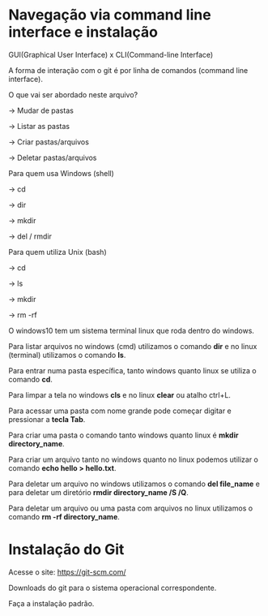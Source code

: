 # Navegação via command line interface e instalação

GUI(Graphical User Interface) x CLI(Command-line Interface)

A forma de interação com o git é por linha de comandos (command line interface).

O que vai ser abordado neste arquivo?

-> Mudar de pastas

-> Listar as pastas

-> Criar pastas/arquivos

-> Deletar pastas/arquivos

Para quem usa Windows (shell)

-> cd

-> dir

-> mkdir

-> del / rmdir

Para quem utiliza Unix (bash)

-> cd

-> ls

-> mkdir

-> rm -rf

O windows10 tem um sistema terminal linux que roda dentro do windows.

Para listar arquivos no windows (cmd) utilizamos o comando <b>dir</b> e no linux (terminal) utilizamos o comando <b>ls</b>. 

Para entrar numa pasta específica, tanto windows quanto linux se utiliza o comando <b>cd</b>.

Para limpar a tela no windows <b>cls</b> e no linux <b>clear</b> ou atalho ctrl+L.

Para acessar uma pasta com nome grande pode começar digitar e pressionar a <b>tecla Tab</b>.

Para criar uma pasta o comando tanto windows quanto linux é <b>mkdir directory_name</b>.

Para criar um arquivo tanto no windows quanto no linux podemos utilizar o comando <b>echo hello > hello.txt</b>.

Para deletar um arquivo no windows utilizamos o comando <b>del file_name</b> e para deletar um diretório <b>rmdir directory_name /S /Q</b>.

Para deletar um arquivo ou uma pasta com arquivos no linux utilizamos o comando <b>rm -rf directory_name</b>.

# Instalação do Git

Acesse o site: https://git-scm.com/

Downloads do git para o sistema operacional correspondente.

Faça a instalação padrão.

